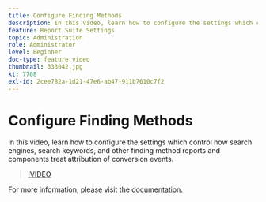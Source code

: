 ```yaml
---
title: Configure Finding Methods
description: In this video, learn how to configure the settings which control how search engines, search keywords, and other finding method reports and components treat attribution of conversion events.
feature: Report Suite Settings
topic: Administration
role: Administrator
level: Beginner
doc-type: feature video
thumbnail: 333042.jpg
kt: 7708
exl-id: 2cee782a-1d21-47e6-ab47-911b7610c7f2
---
```

# Configure Finding Methods

In this video, learn how to configure the settings which control how search engines, search keywords, and other finding method reports and components treat attribution of conversion events.

>[!VIDEO](https://video.tv.adobe.com/v/333042/?quality=12&learn=on)

For more information, please visit the [documentation](https://experienceleague.adobe.com/docs/analytics/admin/admin-tools/finding-methods.html).
